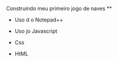  Construindo meu primeiro jogo de naves **


- Uso d o Notepad++

- Uso jo Javascript

- Css

- HtML

